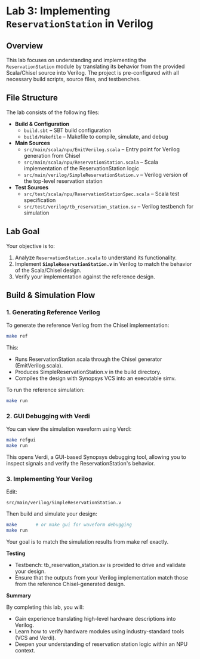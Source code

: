 
# Lab 3: Implementing `ReservationStation` in Verilog

## Overview
This lab focuses on understanding and implementing the `ReservationStation` module by translating its behavior from the provided Scala/Chisel source into Verilog. The project is pre-configured with all necessary build scripts, source files, and testbenches.

## File Structure
The lab consists of the following files:

- **Build & Configuration**
  - `build.sbt` – SBT build configuration
  - `build/Makefile` – Makefile to compile, simulate, and debug
- **Main Sources**
  - `src/main/scala/npu/EmitVerilog.scala` – Entry point for Verilog generation from Chisel
  - `src/main/scala/npu/ReservationStation.scala` – Scala implementation of the ReservationStation logic
  - `src/main/verilog/SimpleReservationStation.v` – Verilog version of the top-level reservation station
- **Test Sources**
  - `src/test/scala/npu/ReservationStationSpec.scala` – Scala test specification
  - `src/test/verilog/tb_reservation_station.sv` – Verilog testbench for simulation

## Lab Goal
Your objective is to:
1. Analyze `ReservationStation.scala` to understand its functionality.
2. Implement **`SimpleReservationStation.v`** in Verilog to match the behavior of the Scala/Chisel design.
3. Verify your implementation against the reference design.

## Build & Simulation Flow

### 1. Generating Reference Verilog
To generate the reference Verilog from the Chisel implementation:
```bash
make ref
```
This:

* Runs ReservationStation.scala through the Chisel generator (EmitVerilog.scala).
* Produces SimpleReservationStation.v in the build directory.
* Compiles the design with Synopsys VCS into an executable simv.

To run the reference simulation:
```bash 
make run
```

### 2. GUI Debugging with Verdi
You can view the simulation waveform using Verdi:
```bash
make refgui
make run
```
This opens Verdi, a GUI-based Synopsys debugging tool, allowing you to inspect signals and verify the ReservationStation's behavior.


### 3. Implementing Your Verilog
Edit:
```
src/main/verilog/SimpleReservationStation.v
```

Then build and simulate your design:
```bash
make       # or make gui for waveform debugging
make run
```
Your goal is to match the simulation results from make ref exactly.

**Testing**

* Testbench: tb_reservation_station.sv is provided to drive and validate your design.
* Ensure that the outputs from your Verilog implementation match those from the reference Chisel-generated design.

**Summary**

By completing this lab, you will:
* Gain experience translating high-level hardware descriptions into Verilog.
* Learn how to verify hardware modules using industry-standard tools (VCS and Verdi).
* Deepen your understanding of reservation station logic within an NPU context.





